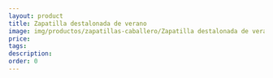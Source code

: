 ```yaml
---
layout: product
title: Zapatilla destalonada de verano
image: img/productos/zapatillas-caballero/Zapatilla destalonada de verano.jpeg
price: 
tags: 
description: 
order: 0
---
```

